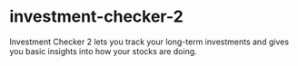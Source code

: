 # investment-checker-2
Investment Checker 2 lets you track your long-term investments and gives you basic insights into how your stocks are doing.
